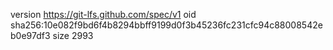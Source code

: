 version https://git-lfs.github.com/spec/v1
oid sha256:10e082f9bd6f4b8294bbff9199d0f3b45236fc231cfc94c88008542eb0e97df3
size 2993
